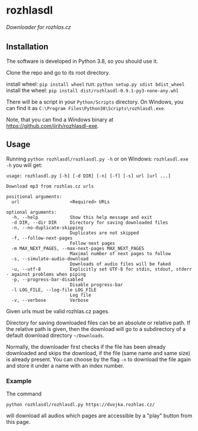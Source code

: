 # rozhlasdl
###### Downloader for rozhlas.cz

## Installation
The software is developed in Python 3.8, so you should use it.

Clone the repo and go to its root directory.

install wheel: `pip install wheel`
run: `python setup.py sdist bdist_wheel`
install the wheel: `pip install dist/rozhlasdl-0.9.1-py3-none-any.whl`

There will be a script in your 
`Python/Scripts` directory. On Windows, you can find it as `C:\Program Files\Python38\Scripts\rozhlasdl.exe`.

Note, that you can find a Windows binary at https://github.com/jirih/rozhlasdl-exe.

## Usage
Running
`python rozhlasdl/rozhlasdl.py -h`
or on Windows:
`rozhlasdl.exe -h`
you will get:

```
usage: rozhlasdl.py [-h] [-d DIR] [-n] [-f] [-s] url [url ...]

Download mp3 from rozhlas.cz urls

positional arguments:
  url                   <Required> URLs

optional arguments:
  -h, --help            Show this help message and exit
  -d DIR, --dir DIR     Directory for saving downloaded files
  -n, --no-duplicate-skipping
                        Duplicates are not skipped
  -f, --follow-next-pages
                        Follow next pages
  -m MAX_NEXT_PAGES, --max-next-pages MAX_NEXT_PAGES
                        Maximal number of next pages to follow
  -s, --simulate-audio-download
                        Downloads of audio files will be faked
  -u, --utf-8           Explicitly set UTF-8 for stdin, stdout, stderr - against problems when piping
  -p, --progress-bar-disabled
                        Disable progress-bar
  -l LOG_FILE, --log-file LOG_FILE
                        Log file
  -v, --verbose         Verbose
```
Given urls must be valid rozhlas.cz pages.

Directory for saving downloaded files can be an absolute or relative path.
If the relative path is given, then the download will go to a subdirectory of a default download directory `~/Downloads`.

Normally, the downloader first checks if the file has been already downloaded and skips the download, if the file (same
name and same size) is already present. You can choose by the flag `-n` to download the file again and store it under
a name with an index number.

### Example

The command

`python rozhlasdl/rozhlasdl.py https://dvojka.rozhlas.cz/`

will download all audios which pages are accessible by a "play" button from this page.
